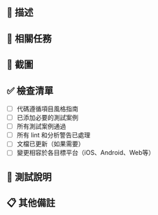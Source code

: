 ## 📝 描述
<!-- 簡要描述此 PR 的目的和變更 -->

## 🎯 相關任務
<!-- 相關任務 ID 或 issue 連結 -->

## 📸 截圖
<!-- 視覺變更的相關截圖（如果適用） -->

## ✅ 檢查清單
<!-- 完成適用的項目打勾 -->
- [ ] 代碼遵循項目風格指南
- [ ] 已添加必要的測試案例
- [ ] 所有測試案例通過
- [ ] 所有 lint 和分析警告已處理
- [ ] 文檔已更新（如果需要）
- [ ] 變更相容於各目標平台（iOS、Android、Web等）

## 🧪 測試說明
<!-- 描述如何測試此 PR 的更改（如果需要）-->

## 📋 其他備註
<!-- 任何其他相關資訊 --> 